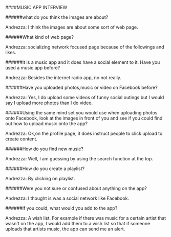 ####MUSIC APP INTERVIEW

######what do you think the images are about?

Andrezza: I think the images are about some sort of web page.

######What kind of web page?

Andrezza: socializing network focused page because of the followings and likes.

######It is a music app and it does have a social element to it. Have you used a music app before?

Andrezza: Besides the internet radio app, no not really.

######Have you uploaded photos,music or video on Facebook before?

Andrezza: Yes, I do upload some videos of funny social outings but I would say I upload more photos than I do video.
 
######Using the same mind set you would use when uploading photos onto Facebook, look at the images in front of you and see if you could find out how to upload music onto the app?

Andrezza: Ok,on the profile page, it does instruct people to click upload to create content.

######How do you find new music?

Andrezza: Well, I am guessing by using the search function at the top.

######How do you create  a playlist?

Andrezza: By clicking on playlist.

######Were you not sure or confused about anything on the app?

Andrezza: I thought is was a social network like Facebook.

######If you could, what would you add to the app?

Andrezza: A wish list. For example if there was music for a certain artist that wasn't on the app, I would add them to a wish list so that if someone uploads that artists music, the app can send me an alert.